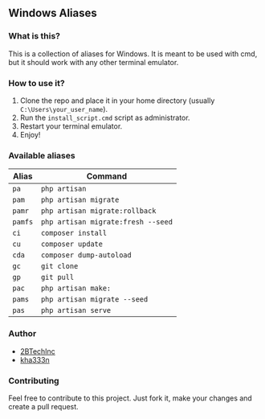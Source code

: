 ## Windows Aliases

### What is this?

This is a collection of aliases for Windows. It is meant to be used with cmd, but it should work with any other terminal
emulator.

### How to use it?

1. Clone the repo and place it in your home directory (usually `C:\Users\your_user_name`).
2. Run the `install_script.cmd` script as administrator.
3. Restart your terminal emulator.
4. Enjoy!

### Available aliases

| Alias   | Command                            |
|---------|------------------------------------|
| `pa`    | `php artisan`                      |
| `pam`   | `php artisan migrate`              |
| `pamr`  | `php artisan migrate:rollback`     |
| `pamfs` | `php artisan migrate:fresh --seed` |
| `ci`    | `composer install`                 |
| `cu`    | `composer update`                  |
| `cda`   | `composer dump-autoload`           |
| `gc`    | `git clone `                       |
| `gp`    | `git pull `                        |
| `pac`   | `php artisan make: `               |
| `pams`  | `php artisan migrate --seed `      |
| `pas`   | `php artisan serve`                |

### Author

- [2BTechInc](https://github.com/2btech-llc)
- [kha333n](https://github.com/kha333n)

### Contributing

Feel free to contribute to this project. Just fork it, make your changes and create a pull request.